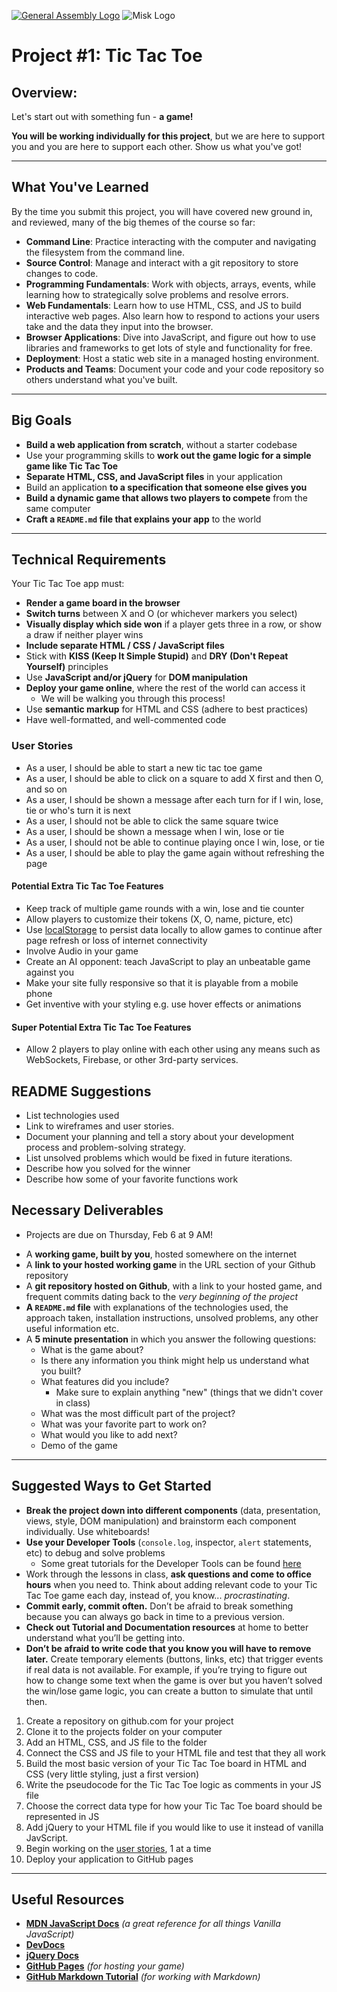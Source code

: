 [![General Assembly Logo](https://camo.githubusercontent.com/1a91b05b8f4d44b5bbfb83abac2b0996d8e26c92/687474703a2f2f692e696d6775722e636f6d2f6b6538555354712e706e67)](https://generalassemb.ly/education/web-development-immersive)
![Misk Logo](https://i.ibb.co/KmXhJbm/Webp-net-resizeimage-1.png)


# Project #1: Tic Tac Toe

## Overview:

Let's start out with something fun - **a game!**


**You will be working individually for this project**, but we are here to support you and you are here to support each other. Show us what you've got!

---

## What You've Learned

By the time you submit this project, you will have covered new ground in, and reviewed, many of the big themes of the course so far:

- **Command Line**: Practice interacting with the computer and navigating the filesystem from the command line.
- **Source Control**: Manage and interact with a git repository to store changes to code.
- **Programming Fundamentals**: Work with objects, arrays, events, while learning how to strategically solve problems and resolve errors.
- **Web Fundamentals**: Learn how to use HTML, CSS, and JS to build interactive web pages. Also learn how to respond to actions your users take and the data they input into the browser.
- **Browser Applications**: Dive into JavaScript, and figure out how to use libraries and frameworks to get lots of style and functionality for free.
- **Deployment**: Host a static web site in a managed hosting environment.
- **Products and Teams**: Document your code and your code repository so others understand what you've built.

---

## Big Goals

- **Build a web application from scratch**, without a starter codebase
- Use your programming skills to **work out the game logic for a simple game like Tic Tac Toe**
- **Separate HTML, CSS, and JavaScript files** in your application
- Build an application **to a specification that someone else gives you**
- **Build a dynamic game that allows two players to compete** from the same computer
- **Craft a `README.md` file that explains your app** to the world

---

## Technical Requirements

Your Tic Tac Toe app must:
- **Render a game board in the browser**
- **Switch turns** between X and O (or whichever markers you select)
- **Visually display which side won** if a player gets three in a row, or show a draw if neither player wins
- **Include separate HTML / CSS / JavaScript files**
- Stick with **KISS (Keep It Simple Stupid)** and **DRY (Don't Repeat Yourself)** principles
- Use **JavaScript and/or jQuery** for **DOM manipulation**
- **Deploy your game online**, where the rest of the world can access it
  - We will be walking you through this process!
- Use **semantic markup** for HTML and CSS (adhere to best practices)
- Have well-formatted, and well-commented code

### User Stories

- As a user, I should be able to start a new tic tac toe game
- As a user, I should be able to click on a square to add X first and then O, and so on
- As a user, I should be shown a message after each turn for if I win, lose, tie or who's turn it is next
- As a user, I should not be able to click the same square twice
- As a user, I should be shown a message when I win, lose or tie
- As a user, I should not be able to continue playing once I win, lose, or tie
- As a user, I should be able to play the game again without refreshing the page

#### Potential Extra Tic Tac Toe Features

- Keep track of multiple game rounds with a win, lose and tie counter
- Allow players to customize their tokens (X, O, name, picture, etc)
- Use [localStorage](https://developer.mozilla.org/en-US/docs/Web/API/Window/localStorage) to persist data locally to allow games to continue after page refresh or loss of internet connectivity
- Involve Audio in your game
- Create an AI opponent: teach JavaScript to play an unbeatable game against you
- Make your site fully responsive so that it is playable from a mobile phone
- Get inventive with your styling e.g. use hover effects or animations

#### Super Potential Extra Tic Tac Toe Features

- Allow 2 players to play online with each other using any means such as WebSockets, Firebase, or other 3rd-party services.

## README Suggestions

- List technologies used
- Link to wireframes and user stories.
- Document your planning and tell a story about your development process and problem-solving strategy.
- List unsolved problems which would be fixed in future iterations.
- Describe how you solved for the winner
- Describe how some of your favorite functions work

## Necessary Deliverables
* Projects are due on Thursday, Feb 6 at 9 AM!

- A **working game, built by you**, hosted somewhere on the internet
- A **link to your hosted working game** in the URL section of your Github repository
- A **git repository hosted on Github**, with a link to your hosted game, and frequent commits dating back to the _very beginning of the project_
- **A `README.md` file** with explanations of the technologies used, the approach taken, installation instructions, unsolved problems, any other useful information etc.
- A **5 minute presentation** in which you answer the following questions:
  - What is the game about?
  - Is there any information you think might help us understand what you built?
  - What features did you include?
    - Make sure to explain anything "new" (things that we didn't cover in class)
  - What was the most difficult part of the project?
  - What was your favorite part to work on?
  - What would you like to add next?
  - Demo of the game

---

## Suggested Ways to Get Started

- **Break the project down into different components** (data, presentation, views, style, DOM manipulation) and brainstorm each component individually. Use whiteboards!
- **Use your Developer Tools** (`console.log`, inspector, `alert` statements, etc) to debug and solve problems
  - Some great tutorials for the Developer Tools can be found [here](https://developers.google.com/web/tools/chrome-devtools/)
- Work through the lessons in class, **ask questions and come to office hours** when you need to. Think about adding relevant code to your Tic Tac Toe game each day, instead of, you know... _procrastinating_.
- **Commit early, commit often.** Don’t be afraid to break something because you can always go back in time to a previous version.
- **Check out Tutorial and Documentation resources** at home to better understand what you’ll be getting into.
- **Don’t be afraid to write code that you know you will have to remove later.** Create temporary elements (buttons, links, etc) that trigger events if real data is not available. For example, if you’re trying to figure out how to change some text when the game is over but you haven’t solved the win/lose game logic, you can create a button to simulate that until then.

1.  Create a repository on github.com for your project
2.  Clone it to the projects folder on your computer
3.  Add an HTML, CSS, and JS file to the folder
4.  Connect the CSS and JS file to your HTML file and test that they all work
5.  Build the most basic version of your Tic Tac Toe board in HTML and CSS (very little styling, just a first version)
6.  Write the pseudocode for the Tic Tac Toe logic as comments in your JS file
7.  Choose the correct data type for how your Tic Tac Toe board should be represented in JS
8.  Add jQuery to your HTML file if you would like to use it instead of vanilla JavScript.
9.  Begin working on the [user stories](https://github.com/sei-entropy/lesson-w02d05-wireframes#what-is-a-user-story), 1 at a time
10.  Deploy your application to GitHub pages
---

## Useful Resources

- **[MDN JavaScript Docs](https://developer.mozilla.org/en-US/docs/Web/JavaScript)** _(a great reference for all things Vanilla JavaScript)_
- **[DevDocs](https://devdocs.io/)**
- **[jQuery Docs](http://api.jquery.com)**
- **[GitHub Pages](https://pages.github.com)** _(for hosting your game)_
- **[GitHub Markdown Tutorial](https://guides.github.com/features/mastering-markdown/)** _(for working with Markdown)_
